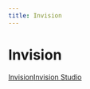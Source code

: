 ```yaml
---
title: Invision
---
```


# Invision

[Invision](https://www.invisionapp.com/)[Invision Studio](https://www.invisionapp.com/studio)
